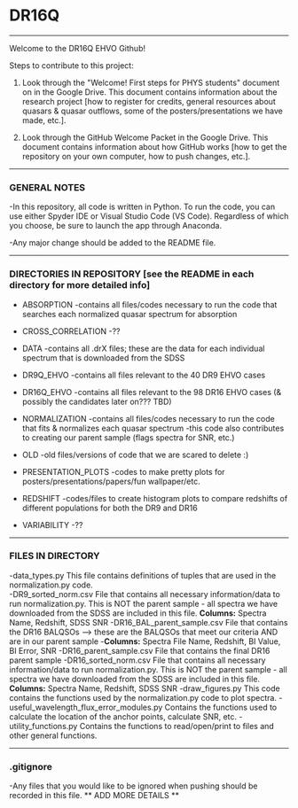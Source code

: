 # DR16Q 

------------------------------------------------------------------------------------------------------------------------------------------------------------------------------------------------------
Welcome to the DR16Q EHVO Github!

Steps to contribute to this project:

1. Look through the "Welcome! First steps for PHYS students" document on in the Google Drive. This document contains information about the research project [how to register for credits, general resources about quasars & quasar outflows, some of the posters/presentations we have made, etc.].

2. Look through the GitHub Welcome Packet in the Google Drive. This document contains information about how GitHub works [how to get the repository on your own computer, how to push changes, etc.]. 

------------------------------------------------------------------------------------------------------------------------------------------------------------------------------------------------------
### GENERAL NOTES

-In this repository, all code is written in Python. To run the code, you can use either Spyder IDE or Visual Studio Code (VS Code). Regardless of which you choose, be sure to launch the app through Anaconda.

-Any major change should be added to the README file.

------------------------------------------------------------------------------------------------------------------------------------------------------------------------------------------------------
### DIRECTORIES IN REPOSITORY [see the README in each directory for more detailed info]
- ABSORPTION
    -contains all files/codes necessary to run the code that searches each normalized quasar spectrum for absorption

- CROSS_CORRELATION
    -?? 

- DATA
    -contains all .drX files; these are the data for each individual spectrum that is downloaded from the SDSS

- DR9Q_EHVO
    -contains all files relevant to the 40 DR9 EHVO cases

- DR16Q_EHVO
    -contains all files relevant to the 98 DR16 EHVO cases (& possibly the candidates later on??? TBD)

- NORMALIZATION
    -contains all files/codes necessary to run the code that fits & normalizes each quasar spectrum
    -this code also contributes to creating our parent sample (flags spectra for SNR, etc.)

- OLD
    -old files/versions of code that we are scared to delete :)

- PRESENTATION_PLOTS
    -codes to make pretty plots for posters/presentations/papers/fun wallpaper/etc. 

- REDSHIFT
    -codes/files to create histogram plots to compare redshifts of different populations for both the DR9 and DR16

- VARIABILITY
    -??


------------------------------------------------------------------------------------------------------------------------------------------------------------------------------------------------------
### FILES IN DIRECTORY
-data_types.py
    This file contains definitions of tuples that are used in the normalization.py code.  
-DR9_sorted_norm.csv
    File that contains all necessary information/data to run normalization.py. This is NOT the parent sample - all spectra we have downloaded from the SDSS are included in this file. 
    **Columns:** Spectra Name, Redshift, SDSS SNR
-DR16_BAL_parent_sample.csv
    File that contains the DR16 BALQSOs --> these are the BALQSOs that meet our criteria AND are in our parent sample
    -**Columns:** Spectra File Name, Redshift, BI Value, BI Error, SNR
-DR16_parent_sample.csv
    File that contains the final DR16 parent sample
-DR16_sorted_norm.csv
    File that contains all necessary information/data to run normalization.py. This is NOT the parent sample - all spectra we have downloaded from the SDSS are included in this file. 
    **Columns:** Spectra Name, Redshift, SDSS SNR
-draw_figures.py
    This code contains the functions used by the normalization.py code to plot spectra. 
-useful_wavelength_flux_error_modules.py
    Contains the functions used to calculate the location of the anchor points, calculate SNR, etc.
-utility_functions.py
    Contains the functions to read/open/print to files and other general functions. 

------------------------------------------------------------------------------------------------------------------------------------------------------------------------------------------------------
### .gitignore

-Any files that you would like to be ignored when pushing should be recorded in this file.
** ADD MORE DETAILS **